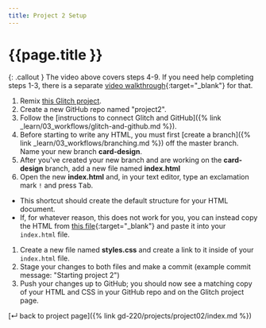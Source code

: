 ```yaml
---
title: Project 2 Setup
---
```


# {{page.title }}

<div class="loom-embed-wrapper">
<!-- @TODO -->
</div>

{: .callout }
The video above covers steps 4-9. If you need help completing steps 1-3, there is a separate [video walkthrough](https://loom.com/share/folder/779298f8d2a9447e9d2030228720b72a){:target="_blank"} for that.

1. Remix [this Glitch project](https://glitch.com/edit/#!/mica-web-starter).
1. Create a new GitHub repo named "project2".
1. Follow the [instructions to connect Glitch and GitHub]({% link _learn/03_workflows/glitch-and-github.md %}).
1. Before starting to write any HTML, you must first [create a branch]({% link _learn/03_workflows/branching.md %}) off the master branch. Name your new branch <b>card-design</b>.
1. After you've created your new branch and are working on the <b>card-design</b> branch, add a new file named <b>index.html</b>
1. Open the new <b>index.html</b> and, in your text editor, type an exclamation mark `!` and press <kbd>Tab</kbd>.
  - This shortcut should create the default structure for your HTML document.
  - If, for whatever reason, this does not work for you, you can instead copy the HTML from [this file](https://gist.githubusercontent.com/angeliquejw/cf4f8dec09092103c0b7a75daa75a7a0/raw/a94fec4a8c121ffd2d65cd3a0fcef1bec25c7f44/index.html){:target="_blank"} and paste it into your `index.html` file.
1. Create a new file named <b>styles.css</b> and create a link to it inside of your `index.html` file.
1. Stage your changes to both files and make a commit (example commit message: "Starting project 2")
1. Push your changes up to GitHub; you should now see a matching copy of your HTML and CSS in your GitHub repo and on the Glitch project page.

[&#x21b5; back to project page]({% link gd-220/projects/project02/index.md %})
